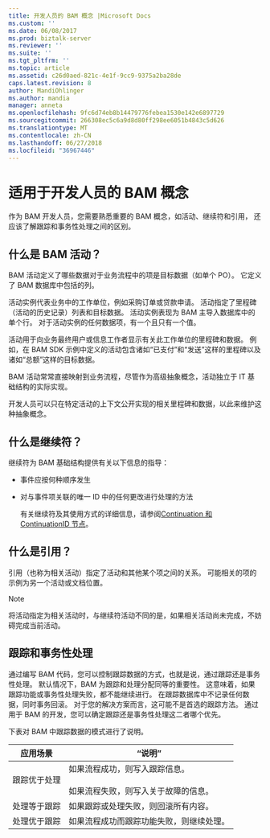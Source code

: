 ```yaml
---
title: 开发人员的 BAM 概念 |Microsoft Docs
ms.custom: ''
ms.date: 06/08/2017
ms.prod: biztalk-server
ms.reviewer: ''
ms.suite: ''
ms.tgt_pltfrm: ''
ms.topic: article
ms.assetid: c26d0aed-821c-4e1f-9cc9-9375a2ba28de
caps.latest.revision: 8
author: MandiOhlinger
ms.author: mandia
manager: anneta
ms.openlocfilehash: 9fc6d74eb8b14479776febea1530e142e6897729
ms.sourcegitcommit: 266308ec5c6a9d8d80ff298ee6051b4843c5d626
ms.translationtype: MT
ms.contentlocale: zh-CN
ms.lasthandoff: 06/27/2018
ms.locfileid: "36967446"
---
```

# <a name="bam-concepts-for-the-developer"></a>适用于开发人员的 BAM 概念
作为 BAM 开发人员，您需要熟悉重要的 BAM 概念，如活动、继续符和引用， 还应该了解跟踪和事务性处理之间的区别。  
  
## <a name="what-is-a-bam-activity"></a>什么是 BAM 活动？  
 BAM 活动定义了哪些数据对于业务流程中的项是目标数据（如单个 PO）。 它定义了 BAM 数据库中包括的列。  
  
 活动实例代表业务中的工作单位，例如采购订单或贷款申请。 活动指定了里程碑（活动的历史记录）列表和目标数据。 活动实例表现为 BAM 主导入数据库中的单个行。 对于活动实例的任何数据项，有一个且只有一个值。  
  
 活动用于向业务最终用户或信息工作者显示有关此工作单位的里程碑和数据。 例如，在 BAM SDK 示例中定义的活动包含诸如“已支付”和“发送”这样的里程碑以及诸如“总额”这样的目标数据。  
  
 BAM 活动常常直接映射到业务流程，尽管作为高级抽象概念，活动独立于 IT 基础结构的实际实现。  
  
 开发人员可以只在特定活动的上下文公开实现的相关里程碑和数据，以此来维护这种抽象概念。  
  
## <a name="what-is-a-continuation"></a>什么是继续符？  
 继续符为 BAM 基础结构提供有关以下信息的指导：  
  
- 事件应按何种顺序发生  
  
- 对与事件项关联的唯一 ID 中的任何更改进行处理的方法  
  
  有关继续符及其使用方式的详细信息，请参阅[Continuation 和 ContinuationID 节点](../core/continuation-and-continuationid-nodes.md)。  
  
## <a name="what-is-a-reference"></a>什么是引用？  
 引用（也称为相关活动）指定了活动和其他某个项之间的关系。 可能相关的项的示例为另一个活动或文档位置。  
  
> [!NOTE]
>  将活动指定为相关活动时，与继续符活动不同的是，如果相关活动尚未完成，不妨碍完成当前活动。  
  
## <a name="tracking-and-transactional-processing"></a>跟踪和事务性处理  
 通过编写 BAM 代码，您可以控制跟踪数据的方式，也就是说，通过跟踪还是事务性处理。 默认情况下，BAM 为跟踪和处理分配同等的重要性。 这意味着，如果跟踪功能或事务性处理失败，都不能继续进行。 在跟踪数据库中不记录任何数据，同时事务回滚。 对于您的解决方案而言，这可能不是首选的跟踪方法。 通过用于 BAM 的开发，您可以确定跟踪还是事务性处理这二者哪个优先。  
  
 下表对 BAM 中跟踪数据的模式进行了说明。  
  
|应用场景|“说明”|  
|--------------|------------------|  
|跟踪优于处理|如果流程成功，则写入跟踪信息。<br /><br /> 如果流程失败，则写入关于故障的信息。|  
|处理等于跟踪|如果跟踪或处理失败，则回滚所有内容。|  
|处理优于跟踪|如果流程成功而跟踪功能失败，则继续处理。|